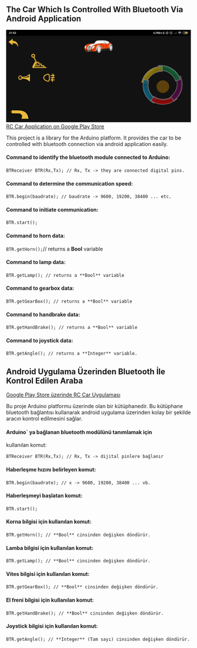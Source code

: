 ## The Car Which Is Controlled With Bluetooth Via Android Application

![](https://github.com/kadirsunman/Bluetooth-RC-Car/blob/master/images/application.jpg)
[RC Car Application on Google Play Store](https://play.google.com/store/search?q=mechastudios&gl=TR)

This project is a library for the Arduino platform. It provides the car
to be controlled with bluetooth connection via android application easily.

#### Command to identify the bluetooth module connected to Arduino:
```
BTReceiver BTR(Rx,Tx); // Rx, Tx -> they are connected digital pins.
```

#### Command to determine the communication speed:
```
BTR.begin(baudrate); // baudrate -> 9600, 19200, 38400 ... etc.
```

#### Command to initiate communication:
```
BTR.start();
```

#### Command to horn data: 
``` BTR.getHorn(); ```// returns a **Bool** variable


#### Command to lamp data:
```
BTR.getLamp(); // returns a **Bool** variable
```

#### Command to gearbox data:
```
BTR.getGearBox(); // returns a **Bool** variable
```

#### Command to handbrake data:
```
BTR.getHandBrake(); // returns a **Bool** variable
```

#### Command to joystick data:
```
BTR.getAngle(); // returns a **Integer** variable.
```

## Android Uygulama Üzerinden Bluetooth İle Kontrol Edilen Araba

[Google Play Store üzerinde RC Car Uygulaması](https://play.google.com/store/search?q=mechastudios&gl=TR)

Bu proje Arduino platformu üzerinde olan bir kütüphanedir. 
Bu kütüphane bluetooth bağlantısı kullanarak android uygulama üzerinden
kolay bir şekilde aracın kontrol edilmesini sağlar.

#### Arduino` ya bağlanan bluetooth modülünü tanımlamak için
kullanılan komut:
```
BTReceiver BTR(Rx,Tx); // Rx, Tx -> dijital pinlere bağlanır
```

#### Haberleşme hızını belirleyen komut:
```
BTR.begin(baudrate); // x -> 9600, 19200, 38400 ... vb.
```

#### Haberleşmeyi başlatan komut:
```
BTR.start();
```

#### Korna bilgisi için kullanılan komut:
```
BTR.getHorn(); // **Bool** cinsinden değişken döndürür.
```

#### Lamba bilgisi için kullanılan komut:
```
BTR.getLamp(); // **Bool** cinsinden değişken döndürür.
```

#### Vites bilgisi için kullanılan komut:
```
BTR.getGearBox(); // **Bool** cinsinden değişken döndürür.
```

#### El freni bilgisi için kullanılan komut:
```
BTR.getHandBrake(); // **Bool** cinsinden değişken döndürür.
```

#### Joystick bilgisi için kullanılan komut:
```
BTR.getAngle(); // **Integer** (Tam sayı) cinsinden değişken döndürür.
```
